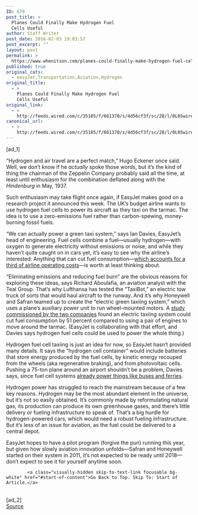 ```yaml
---
ID: 679
post_title: >
  Planes Could Finally Make Hydrogen Fuel
  Cells Useful
author: Staff Writer
post_date: 2016-02-03 19:03:57
post_excerpt: ""
layout: post
permalink: >
  https://www.whenitson.com/planes-could-finally-make-hydrogen-fuel-cells-useful/
published: true
original_cats:
  - easyJet,Transportation,Aviation,Hydrogen
original_title:
  - >
    Planes Could Finally Make Hydrogen Fuel
    Cells Useful
original_link:
  - >
    http://feeds.wired.com/c/35185/f/661370/s/4d56cf3f/sc/28/l/0L0Swired0N0C20A160C0A20Cplanes0Ecould0Efinally0Emake0Ehydrogen0Efuel0Ecells0Euseful0C/story01.htm
canonical_url:
  - >
    http://feeds.wired.com/c/35185/f/661370/s/4d56cf3f/sc/28/l/0L0Swired0N0C20A160C0A20Cplanes0Ecould0Efinally0Emake0Ehydrogen0Efuel0Ecells0Euseful0C/story01.htm
---
```

 [ad_1]
<br><div id=""><p>“Hydrogen and air travel are a perfect match,” Hugo Eckener once said. Well, we don’t know if he <em>actually</em> spoke those words, but it’s the kind of thing the chairman of the Zeppelin Company probably said all the time, at least until enthusiasm for the combination deflated along with the <em>Hindenburg</em> in May, 1937.</p>
<p>Such enthusiasm may take flight once again, if EasyJet makes good on a research project it announced this week. The UK’s budget airline wants to use hydrogen fuel cells to power its aircraft as they taxi on the tarmac. The idea is to use a zero-emissions fuel rather than carbon-spewing, money-burning fossil fuels.</p>
<p>“We can actually power a green taxi system,” says Ian Davies, EasyJet’s head of engineering. Fuel cells combine a fuel—usually hydrogen—with oxygen to generate electricity without emissions or noise, and while they haven’t quite caught on in cars yet, it’s easy to see why the airline’s interested: Anything that can cut fuel consumption—<a href="http://www.iata.org/pressroom/pr/Pages/2013-07-16-01.aspx">which accounts for a third of airline operating costs</a>—is worth at least thinking about.</p>
<p>“Eliminating emissions and reducing fuel burn” are the obvious reasons for exploring these ideas, says Richard Aboulafia, an aviation analyst with the Teal Group. That’s why Lufthansa has tested the “TaxiBot,” an electric tow truck of sorts that would haul aircraft to the runway. And it’s why Honeywell and Safran teamed up to create the “electric green taxiing system,” which uses a plane’s auxiliary power unit to run wheel-mounted motors. A <a href="http://www.greentaxiing.com/resources/EGTS%20Environmental%20Benefits%20-%20ENVISA%20White%20Paper%20(FINAL).pdf">study commissioned by the two companies</a> found an electric taxiing system could cut fuel consumption by 51 percent compared to using a pair of engines to move around the tarmac. (EasyJet is collaborating with that effort, and Davies says hydrogen fuel cells could be used to power the whole thing.)</p>
<p>Hydrogen fuel cell taxiing is just an idea for now, so EasyJet hasn’t provided many details. It says the “hydrogen cell container” would include batteries that store energy produced by the fuel cells, by kinetic energy recouped from the wheels (aka regenerative braking), and from photovoltaic cells. Pushing a 75-ton plane around an airport shouldn’t be a problem, Davies says, since fuel cell systems <a href="http://www.wired.com/2015/08/hydrogen-power-actually-make-sf-commutes-suck-less/">already power things like buses and ferries</a>.</p>
<p>Hydrogen power has struggled to reach the mainstream because of a few key reasons. Hydrogen may be the most abundant element in the universe, but it’s not so easily obtained. It’s commonly made by reformulating natural gas, its production can produce its own greenhouse gases, and there’s little delivery or fueling infrastructure to speak of. That’s a big hurdle for hydrogen-powered cars, which would need a robust fueling infrastructure. But it’s less of an issue for aviation, as the fuel could be delivered to a central depot.</p>
<p>EasyJet hopes to have a pilot program (forgive the pun) running this year, but given how slowly aviation innovation unfolds—Safran and Honeywell started on their system in 2011, it’s not expected to be ready until 2018—don’t expect to see it for yourself anytime soon.</p>

			<a class="visually-hidden skip-to-text-link focusable bg-white" href="#start-of-content">Go Back to Top. Skip To: Start of Article.</a>

			
</div>
<br>[ad_2]
<br><a href="http://feeds.wired.com/c/35185/f/661370/s/4d56cf3f/sc/28/l/0L0Swired0N0C20A160C0A20Cplanes0Ecould0Efinally0Emake0Ehydrogen0Efuel0Ecells0Euseful0C/story01.htm">Source </a>